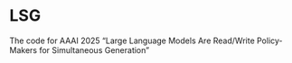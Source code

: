 # LSG
The code for AAAI 2025 “Large Language Models Are Read/Write Policy-Makers for Simultaneous Generation”
